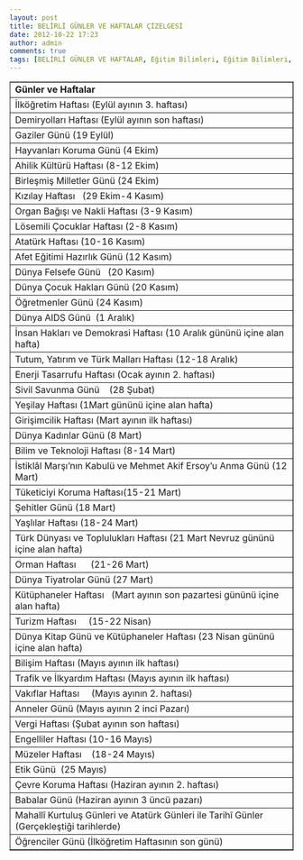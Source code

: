 ```yaml
---
layout: post
title: BELİRLİ GÜNLER VE HAFTALAR ÇİZELGESİ
date: 2012-10-22 17:23
author: admin
comments: true
tags: [BELİRLİ GÜNLER VE HAFTALAR, Eğitim Bilimleri, Eğitim Bilimleri, İdari, kpss, kpss eğitim bilimleri]
---
```

<div align="center">
<table width="96%" border="1" cellspacing="0" cellpadding="0">
<tbody>
<tr>
<td width="590"><strong>Günler ve Haftalar</strong></td>
</tr>
<tr>
<td valign="top" width="590">İlköğretim Haftası (Eylül ayının 3. haftası)</td>
</tr>
<tr>
<td valign="top" width="590">Demiryolları Haftası (Eylül ayının son haftası)</td>
</tr>
<tr>
<td valign="top" width="590">Gaziler Günü (19 Eylül)</td>
</tr>
<tr>
<td valign="top" width="590">Hayvanları Koruma Günü (4 Ekim)</td>
</tr>
<tr>
<td valign="top" width="590">Ahilik Kültürü Haftası (8-12 Ekim)</td>
</tr>
<tr>
<td valign="top" width="590">Birleşmiş Milletler Günü (24 Ekim)</td>
</tr>
<tr>
<td valign="top" width="590">Kızılay Haftası   (29 Ekim-4 Kasım)</td>
</tr>
<tr>
<td valign="top" width="590">Organ Bağışı ve Nakli Haftası (3-9 Kasım)</td>
</tr>
<tr>
<td valign="top" width="590">Lösemili Çocuklar Haftası (2-8 Kasım)</td>
</tr>
<tr>
<td valign="top" width="590">Atatürk Haftası (10-16 Kasım)</td>
</tr>
<tr>
<td valign="top" width="590">Afet Eğitimi Hazırlık Günü (12 Kasım)</td>
</tr>
<tr>
<td valign="top" width="590">Dünya Felsefe Günü   (20 Kasım)</td>
</tr>
<tr>
<td valign="top" width="590">Dünya Çocuk Hakları Günü (20 Kasım)</td>
</tr>
<tr>
<td valign="top" width="590">Öğretmenler Günü (24 Kasım)</td>
</tr>
<tr>
<td valign="top" width="590">Dünya AIDS Günü  (1 Aralık)</td>
</tr>
<tr>
<td valign="top" width="590">İnsan Hakları ve Demokrasi Haftası (10 Aralık gününü içine alan hafta)</td>
</tr>
<tr>
<td valign="top" width="590">Tutum, Yatırım ve Türk Malları Haftası (12-18 Aralık)</td>
</tr>
<tr>
<td valign="top" width="590">Enerji Tasarrufu Haftası (Ocak ayının 2. haftası)</td>
</tr>
<tr>
<td valign="top" width="590">Sivil Savunma Günü    (28 Şubat)</td>
</tr>
<tr>
<td valign="top" width="590">Yeşilay Haftası (1Mart gününü içine alan hafta)</td>
</tr>
<tr>
<td valign="top" width="590">Girişimcilik Haftası (Mart ayının ilk haftası)</td>
</tr>
<tr>
<td valign="top" width="590">Dünya Kadınlar Günü (8 Mart)</td>
</tr>
<tr>
<td valign="top" width="590">Bilim ve Teknoloji Haftası (8-14 Mart)</td>
</tr>
<tr>
<td valign="top" width="590">İstiklâl Marşı’nın Kabulü ve Mehmet Akif Ersoy’u Anma Günü (12 Mart)</td>
</tr>
<tr>
<td valign="top" width="590">Tüketiciyi Koruma Haftası(15-21 Mart)</td>
</tr>
<tr>
<td valign="top" width="590">Şehitler Günü (18 Mart)</td>
</tr>
<tr>
<td valign="top" width="590">Yaşlılar Haftası (18-24 Mart)</td>
</tr>
<tr>
<td valign="top" width="590">Türk Dünyası ve Toplulukları Haftası (21 Mart Nevruz gününü içine alan hafta)</td>
</tr>
<tr>
<td valign="top" width="590">Orman Haftası      (21-26 Mart)</td>
</tr>
<tr>
<td valign="top" width="590">Dünya Tiyatrolar Günü (27 Mart)</td>
</tr>
<tr>
<td valign="top" width="590">Kütüphaneler Haftası   (Mart ayının son pazartesi gününü içine alan hafta)</td>
</tr>
<tr>
<td valign="top" width="590">Turizm Haftası     (15-22 Nisan)</td>
</tr>
<tr>
<td valign="top" width="590">Dünya Kitap Günü ve Kütüphaneler Haftası (23 Nisan gününü içine alan hafta)</td>
</tr>
<tr>
<td valign="top" width="590">Bilişim Haftası (Mayıs ayının ilk haftası)</td>
</tr>
<tr>
<td valign="top" width="590">Trafik ve İlkyardım Haftası (Mayıs ayının ilk haftası)</td>
</tr>
<tr>
<td valign="top" width="590">Vakıflar Haftası     (Mayıs ayının 2. haftası)</td>
</tr>
<tr>
<td valign="top" width="590">Anneler Günü (Mayıs ayının 2 inci Pazarı)</td>
</tr>
<tr>
<td valign="top" width="590">Vergi Haftası (Şubat ayının son haftası)</td>
</tr>
<tr>
<td valign="top" width="590">Engelliler Haftası (10-16 Mayıs)</td>
</tr>
<tr>
<td valign="top" width="590">Müzeler Haftası    (18-24 Mayıs)</td>
</tr>
<tr>
<td valign="top" width="590">Etik Günü  (25 Mayıs)</td>
</tr>
<tr>
<td valign="top" width="590">Çevre Koruma Haftası (Haziran ayının 2. haftası)</td>
</tr>
<tr>
<td valign="top" width="590">Babalar Günü (Haziran ayının 3 üncü pazarı)</td>
</tr>
<tr>
<td valign="top" width="590">Mahallî Kurtuluş Günleri ve Atatürk Günleri ile Tarihî Günler (Gerçekleştiği tarihlerde)</td>
</tr>
<tr>
<td valign="top" width="590">Öğrenciler Günü (İlköğretim Haftasının son günü)</td>
</tr>
</tbody>
</table>
</div>
